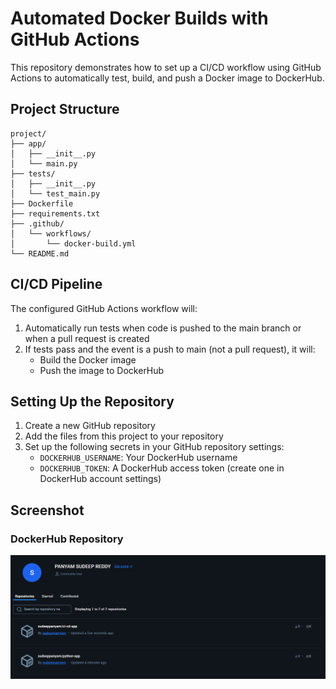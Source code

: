 # Automated Docker Builds with GitHub Actions

This repository demonstrates how to set up a CI/CD workflow using GitHub Actions to automatically test, build, and push a Docker image to DockerHub.

## Project Structure

```
project/
├── app/
│   ├── __init__.py
│   └── main.py
├── tests/
│   ├── __init__.py
│   └── test_main.py
├── Dockerfile
├── requirements.txt
├── .github/
│   └── workflows/
│       └── docker-build.yml
└── README.md
```

## CI/CD Pipeline

The configured GitHub Actions workflow will:

1. Automatically run tests when code is pushed to the main branch or when a pull request is created
2. If tests pass and the event is a push to main (not a pull request), it will:
   - Build the Docker image
   - Push the image to DockerHub

## Setting Up the Repository

1. Create a new GitHub repository
2. Add the files from this project to your repository
3. Set up the following secrets in your GitHub repository settings:
   - `DOCKERHUB_USERNAME`: Your DockerHub username
   - `DOCKERHUB_TOKEN`: A DockerHub access token (create one in DockerHub account settings)

## Screenshot

### DockerHub Repository

![DockerHub Screenshot](./screenshots/dockerhub_screenshot.png)